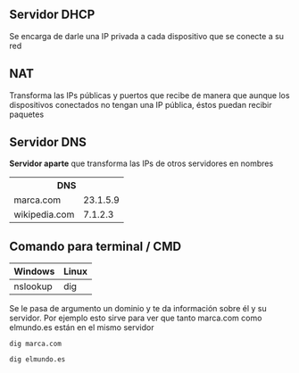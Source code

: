 ## Servidor DHCP
Se encarga de darle una IP privada a cada dispositivo que se conecte a su red

## NAT
Transforma las IPs públicas y puertos que recibe de manera que aunque los dispositivos conectados no tengan una IP pública, éstos puedan recibir paquetes

## Servidor DNS
**Servidor aparte** que transforma las IPs de otros servidores en nombres

<table>
    <tr>
        <th colspan="2">DNS</th>
    </tr>
    <tr>
        <td>marca.com</td>
        <td>23.1.5.9</td>
    </tr>
    <tr>
        <td>wikipedia.com</td>
        <td>7.1.2.3</td>
    </tr>
</table>

## Comando para terminal / CMD

| Windows | Linux |
| --- | --- |
| nslookup | dig |

Se le pasa de argumento un dominio y te da información sobre él y su servidor. Por ejemplo esto sirve para ver que tanto marca.com como elmundo.es están en el mismo servidor

```console
dig marca.com

dig elmundo.es
```

